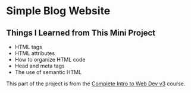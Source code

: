 <h1>Simple Blog Website</h1> 

<h2>Things I Learned from This Mini Project</h2>
<ul>
  <li>HTML tags</li>
  <li>HTML attributes</li>
  <li>How to organize HTML code</li>
  <li>Head and meta tags</li>
  <li>The use of semantic HTML</li>
</ul>

<p>This part of the project is from the <a href="https://frontendmasters.com">Complete Intro to Web Dev v3</a> course.</p> 
